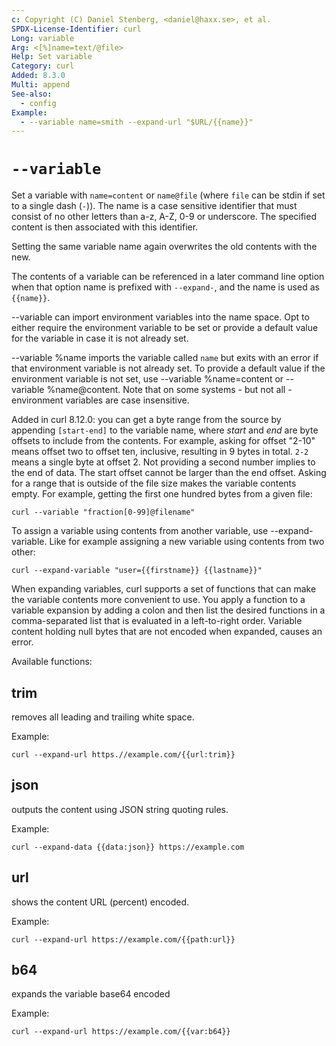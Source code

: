 ```yaml
---
c: Copyright (C) Daniel Stenberg, <daniel@haxx.se>, et al.
SPDX-License-Identifier: curl
Long: variable
Arg: <[%]name=text/@file>
Help: Set variable
Category: curl
Added: 8.3.0
Multi: append
See-also:
  - config
Example:
  - --variable name=smith --expand-url "$URL/{{name}}"
---
```


# `--variable`

Set a variable with `name=content` or `name@file` (where `file` can be stdin
if set to a single dash (`-`)). The name is a case sensitive identifier that
must consist of no other letters than a-z, A-Z, 0-9 or underscore. The
specified content is then associated with this identifier.

Setting the same variable name again overwrites the old contents with the new.

The contents of a variable can be referenced in a later command line option
when that option name is prefixed with `--expand-`, and the name is used as
`{{name}}`.

--variable can import environment variables into the name space. Opt to either
require the environment variable to be set or provide a default value for the
variable in case it is not already set.

--variable %name imports the variable called `name` but exits with an error if
that environment variable is not already set. To provide a default value if
the environment variable is not set, use --variable %name=content or
--variable %name@content. Note that on some systems - but not all -
environment variables are case insensitive.

Added in curl 8.12.0: you can get a byte range from the source by appending
`[start-end]` to the variable name, where *start* and *end* are byte offsets
to include from the contents. For example, asking for offset "2-10" means
offset two to offset ten, inclusive, resulting in 9 bytes in total. `2-2`
means a single byte at offset 2. Not providing a second number implies to the
end of data. The start offset cannot be larger than the end offset. Asking for
a range that is outside of the file size makes the variable contents empty.
For example, getting the first one hundred bytes from a given file:

    curl --variable "fraction[0-99]@filename"

To assign a variable using contents from another variable, use
--expand-variable. Like for example assigning a new variable using contents
from two other:

    curl --expand-variable "user={{firstname}} {{lastname}}"

When expanding variables, curl supports a set of functions that can make the
variable contents more convenient to use. You apply a function to a variable
expansion by adding a colon and then list the desired functions in a
comma-separated list that is evaluated in a left-to-right order. Variable
content holding null bytes that are not encoded when expanded, causes an
error.

Available functions:

## trim
removes all leading and trailing white space.

Example:

    curl --expand-url https.//example.com/{{url:trim}}

## json
outputs the content using JSON string quoting rules.

Example:

    curl --expand-data {{data:json}} https://example.com

## url
shows the content URL (percent) encoded.

Example:

    curl --expand-url https://example.com/{{path:url}}

## b64
expands the variable base64 encoded

Example:

    curl --expand-url https://example.com/{{var:b64}}
